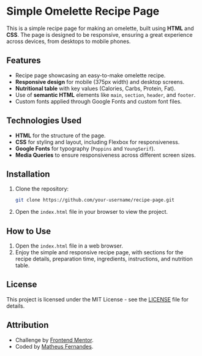 # Simple Omelette Recipe Page

This is a simple recipe page for making an omelette, built using **HTML** and **CSS**. The page is designed to be responsive, ensuring a great experience across devices, from desktops to mobile phones.

## Features

- Recipe page showcasing an easy-to-make omelette recipe.
- **Responsive design** for mobile (375px width) and desktop screens.
- **Nutritional table** with key values (Calories, Carbs, Protein, Fat).
- Use of **semantic HTML** elements like `main`, `section`, `header`, and `footer`.
- Custom fonts applied through Google Fonts and custom font files.

## Technologies Used

- **HTML** for the structure of the page.
- **CSS** for styling and layout, including Flexbox for responsiveness.
- **Google Fonts** for typography (`Poppins` and `YoungSerif`).
- **Media Queries** to ensure responsiveness across different screen sizes.

## Installation

1. Clone the repository:
   ```bash
   git clone https://github.com/your-username/recipe-page.git
   ```

2. Open the `index.html` file in your browser to view the project.

## How to Use

1. Open the `index.html` file in a web browser.
2. Enjoy the simple and responsive recipe page, with sections for the recipe details, preparation time, ingredients, instructions, and nutrition table.

## License

This project is licensed under the MIT License - see the [LICENSE](LICENSE) file for details.

## Attribution

- Challenge by [Frontend Mentor](https://www.frontendmentor.io).
- Coded by [Matheus Fernandes](https://github.com/MatheusSilvaConceicao/recipe-page.git).

